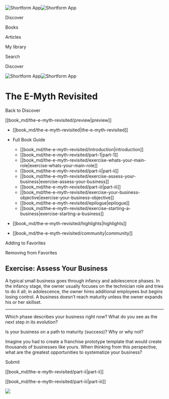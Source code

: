 ![Shortform App](/img/logo.36a2399e.svg)![Shortform App](/img/logo-dark.70c1b072.svg)

Discover

Books

Articles

My library

Search

Discover

![Shortform App](/img/logo.36a2399e.svg)![Shortform App](/img/logo-dark.70c1b072.svg)

# The E-Myth Revisited

Back to Discover

[[book_md/the-e-myth-revisited/preview|preview]]

  * [[book_md/the-e-myth-revisited|the-e-myth-revisited]]
  * Full Book Guide

    * [[book_md/the-e-myth-revisited/introduction|introduction]]
    * [[book_md/the-e-myth-revisited/part-1|part-1]]
    * [[book_md/the-e-myth-revisited/exercise-whats-your-main-role|exercise-whats-your-main-role]]
    * [[book_md/the-e-myth-revisited/part-ii|part-ii]]
    * [[book_md/the-e-myth-revisited/exercise-assess-your-business|exercise-assess-your-business]]
    * [[book_md/the-e-myth-revisited/part-iii|part-iii]]
    * [[book_md/the-e-myth-revisited/exercise-your-business-objective|exercise-your-business-objective]]
    * [[book_md/the-e-myth-revisited/epilogue|epilogue]]
    * [[book_md/the-e-myth-revisited/exercise-starting-a-business|exercise-starting-a-business]]
  * [[book_md/the-e-myth-revisited/highlights|highlights]]
  * [[book_md/the-e-myth-revisited/community|community]]



Adding to Favorites 

Removing from Favorites 

## Exercise: Assess Your Business

A typical small business goes through infancy and adolescence phases. In the infancy stage, the owner usually focuses on the technician role and tries to do it all; in adolescence, the owner hires additional employees but begins losing control. A business doesn’t reach maturity unless the owner expands his or her skillset.

* * *

Which phase describes your business right now? What do you see as the next step in its evolution?

Is your business on a path to maturity (success)? Why or why not?

Imagine you had to create a franchise prototype template that would create thousands of businesses like yours. When thinking from this perspective, what are the greatest opportunities to systematize your business?

Submit 

[[book_md/the-e-myth-revisited/part-ii|part-ii]]

[[book_md/the-e-myth-revisited/part-iii|part-iii]]

![](https://bat.bing.com/action/0?ti=56018282&Ver=2&mid=80e869aa-6bbc-4911-9bf5-ef00e69ba267&sid=1711133063fa11eebdec89a8b8ae3bbc&vid=171147a063fa11eea7440fcfeb230d96&vids=0&msclkid=N&pi=0&lg=en-US&sw=800&sh=600&sc=24&nwd=1&tl=Shortform%20%7C%20Book&p=https%3A%2F%2Fwww.shortform.com%2Fapp%2Fbook%2Fthe-e-myth-revisited%2Fexercise-assess-your-business&r=&lt=318&evt=pageLoad&sv=1&rn=737774)
